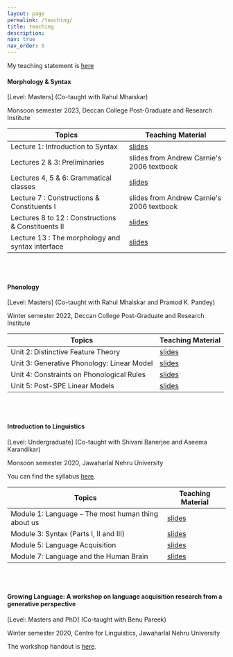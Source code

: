 ```yaml
---
layout: page
permalink: /teaching/
title: teaching
description: 
nav: true
nav_order: 5
---
```


My teaching statement is [here](https://drive.google.com/file/d/1cLaPlspNXe7TpMvG_akUI_7mxt3NeKsc/view?usp=sharing)

#### Morphology & Syntax 
[Level: Masters] (Co-taught with Rahul Mhaiskar)  

Monsoon semester 2023, Deccan College Post-Graduate and Research Institute  

| Topics 	| Teaching Material |
|---	|---	|
| Lecture 1: Introduction to Syntax 	| [slides](https://drive.google.com/file/d/1-koqjhBaLHzo7qmr53P6frMjARuj-4cW/view?usp=drive_link)  	|
| Lectures 2 & 3: Preliminaries 	| slides from Andrew Carnie's 2006 textbook	|
| Lectures 4, 5 & 6: Grammatical classes 	| [slides](https://drive.google.com/file/d/10r0vUfz3brgnyFEutCOAsTtY2TA6C3e0/view?usp=drive_link)  	|
| Lecture 7 : Constructions & Constituents  I	| slides from Andrew Carnie's 2006 textbook  	| 
| Lectures 8 to 12 : Constructions & Constituents II 	| [slides](https://drive.google.com/file/d/10YBYJ5kgMa2ZYBkMVSuGekVXFtGMmCzR/view?usp=drive_link)  	| 
| Lecture 13 : The morphology and syntax interface 	| [slides](https://drive.google.com/file/d/1-j96PcMmIij4iaJjBJfzi5uhiuAxL6ky/view?usp=drive_link)  	| 

<br/>
<br/>

#### Phonology 
[Level: Masters] (Co-taught with Rahul Mhaiskar and Pramod K. Pandey)  

Winter semester 2022, Deccan College Post-Graduate and Research Institute  

| Topics 	| Teaching Material 	|
|---	|---	|
| Unit 2: Distinctive Feature Theory 	| [slides](https://drive.google.com/file/d/1dUvi3jy1xS-aeS67rH9g0Co5YNXP80o2/view?usp=drivesdk)  	|
| Unit 3: Generative Phonology: Linear Model 	| [slides](https://drive.google.com/file/d/11SFc4OFstq3KOQslA2r82BINx5BLzcAS/view?usp=drivesdk)  	|
| Unit 4: Constraints on Phonological Rules  	| [slides](https://drive.google.com/file/d/1Nw-YdzSx-m7X6r-pY8yIhrah2xOkno2S/view?usp=drivesdk)  	|
| Unit 5: Post-SPE Linear Models  	| [slides](https://drive.google.com/file/d/1D1OCsxSfrsftC2GrhCX-TElQucY7So3Q/view?usp=drivesdk)  	|  


<br/>
<br/>


#### Introduction to Linguistics 
[Level: Undergraduate]
(Co-taught with Shivani Banerjee and Aseema Karandikar)  

Monsoon semester 2020, Jawaharlal Nehru University  

You can find the syllabus [here](https://drive.google.com/file/d/1OocVIkWd1KsGssEyX7mmfz1AFJtCAnIy/view?usp=drivesdk).

|  Topics 	|  Teaching Material 	|
|---	|---	|
| Module 1: Language – The most human thing about us  	| [slides](https://drive.google.com/file/d/1o-HNheFWdJO1SwOtOrG6jnvfolS5um6n/view?usp=drivesdk)   	|
| Module 3: Syntax (Parts I, II and III)   	| [slides](https://drive.google.com/file/d/1eegGmaGyVJDNhZuQsiwk1irKEwiiYPhr/view?usp=drivesdk)   	|
| Module 5: Language Acquisition  	| [slides](https://drive.google.com/file/d/197M1zXhsSRmJXuw8LsVQe6V6hFxN6VoX/view?usp=drivesdk)   	|
| Module 7: Language and the Human Brain   	| [slides](https://drive.google.com/file/d/1LJbyVRTvCP_W4abJWqy368a9GILq3Z9z/view?usp=drivesdk)  	|  

<br/>
<br/>


#### Growing Language: A workshop on language acquisition research from a generative perspective 
[Level: Masters and PhD] 
(Co-taught with Benu Pareek)  

Winter semester 2020, Centre for Linguistics, Jawaharlal Nehru University   

The workshop handout is [here](https://drive.google.com/file/d/1oQkZQmjuB18j-CaccfUp73zILwN2SNKg/view?usp=drivesdk).

